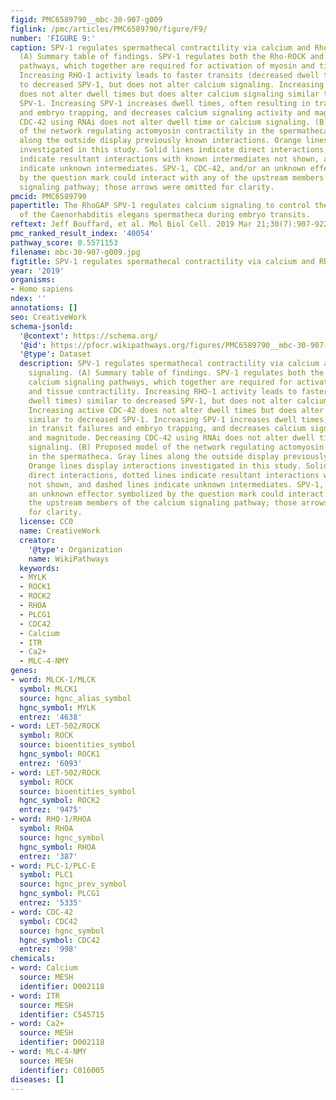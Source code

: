 ```yaml
---
figid: PMC6589790__mbc-30-907-g009
figlink: /pmc/articles/PMC6589790/figure/F9/
number: 'FIGURE 9:'
caption: SPV-1 regulates spermathecal contractility via calcium and Rho-ROCK signaling.
  (A) Summary table of findings. SPV-1 regulates both the Rho-ROCK and calcium signaling
  pathways, which together are required for activation of myosin and tissue contractility.
  Increasing RHO-1 activity leads to faster transits (decreased dwell times) similar
  to decreased SPV-1, but does not alter calcium signaling. Increasing active CDC-42
  does not alter dwell times but does alter calcium signaling similar to decreased
  SPV-1. Increasing SPV-1 increases dwell times, often resulting in transit failures
  and embryo trapping, and decreases calcium signaling activity and magnitude. Decreasing
  CDC-42 using RNAi does not alter dwell time or calcium signaling. (B) Proposed model
  of the network regulating actomyosin contractility in the spermatheca. Gray lines
  along the outside display previously known interactions. Orange lines display interactions
  investigated in this study. Solid lines indicate direct interactions, dotted lines
  indicate resultant interactions with known intermediates not shown, and dashed lines
  indicate unknown intermediates. SPV-1, CDC-42, and/or an unknown effector symbolized
  by the question mark could interact with any of the upstream members of the calcium
  signaling pathway; those arrows were omitted for clarity.
pmcid: PMC6589790
papertitle: The RhoGAP SPV-1 regulates calcium signaling to control the contractility
  of the Caenorhabditis elegans spermatheca during embryo transits.
reftext: Jeff Bouffard, et al. Mol Biol Cell. 2019 Mar 21;30(7):907-922.
pmc_ranked_result_index: '40054'
pathway_score: 0.5571153
filename: mbc-30-907-g009.jpg
figtitle: SPV-1 regulates spermathecal contractility via calcium and Rho-ROCK signaling
year: '2019'
organisms:
- Homo sapiens
ndex: ''
annotations: []
seo: CreativeWork
schema-jsonld:
  '@context': https://schema.org/
  '@id': https://pfocr.wikipathways.org/figures/PMC6589790__mbc-30-907-g009.html
  '@type': Dataset
  description: SPV-1 regulates spermathecal contractility via calcium and Rho-ROCK
    signaling. (A) Summary table of findings. SPV-1 regulates both the Rho-ROCK and
    calcium signaling pathways, which together are required for activation of myosin
    and tissue contractility. Increasing RHO-1 activity leads to faster transits (decreased
    dwell times) similar to decreased SPV-1, but does not alter calcium signaling.
    Increasing active CDC-42 does not alter dwell times but does alter calcium signaling
    similar to decreased SPV-1. Increasing SPV-1 increases dwell times, often resulting
    in transit failures and embryo trapping, and decreases calcium signaling activity
    and magnitude. Decreasing CDC-42 using RNAi does not alter dwell time or calcium
    signaling. (B) Proposed model of the network regulating actomyosin contractility
    in the spermatheca. Gray lines along the outside display previously known interactions.
    Orange lines display interactions investigated in this study. Solid lines indicate
    direct interactions, dotted lines indicate resultant interactions with known intermediates
    not shown, and dashed lines indicate unknown intermediates. SPV-1, CDC-42, and/or
    an unknown effector symbolized by the question mark could interact with any of
    the upstream members of the calcium signaling pathway; those arrows were omitted
    for clarity.
  license: CC0
  name: CreativeWork
  creator:
    '@type': Organization
    name: WikiPathways
  keywords:
  - MYLK
  - ROCK1
  - ROCK2
  - RHOA
  - PLCG1
  - CDC42
  - Calcium
  - ITR
  - Ca2+
  - MLC-4-NMY
genes:
- word: MLCK-1/MLCK
  symbol: MLCK1
  source: hgnc_alias_symbol
  hgnc_symbol: MYLK
  entrez: '4638'
- word: LET-502/ROCK
  symbol: ROCK
  source: bioentities_symbol
  hgnc_symbol: ROCK1
  entrez: '6093'
- word: LET-502/ROCK
  symbol: ROCK
  source: bioentities_symbol
  hgnc_symbol: ROCK2
  entrez: '9475'
- word: RHO-1/RHOA
  symbol: RHOA
  source: hgnc_symbol
  hgnc_symbol: RHOA
  entrez: '387'
- word: PLC-1/PLC-E
  symbol: PLC1
  source: hgnc_prev_symbol
  hgnc_symbol: PLCG1
  entrez: '5335'
- word: CDC-42
  symbol: CDC42
  source: hgnc_symbol
  hgnc_symbol: CDC42
  entrez: '998'
chemicals:
- word: Calcium
  source: MESH
  identifier: D002118
- word: ITR
  source: MESH
  identifier: C545715
- word: Ca2+
  source: MESH
  identifier: D002118
- word: MLC-4-NMY
  source: MESH
  identifier: C016005
diseases: []
---
```


